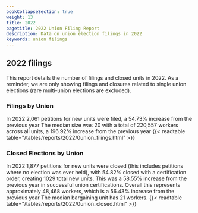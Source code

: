 ```yaml
---
bookCollapseSection: true
weight: 13
title: 2022
pagetitle: 2022 Union Filing Report
description: Data on union election filings in 2022
keywords: union filings
---
```


## 2022 filings

This report details the number of filings and closed units in 2022. As a reminder, we are only showing filings and closures related to single union elections (rare multi-union elections are excluded).

### Filings by Union
In 2022 2,061 petitions for new units were filed, a 54.73% increase from the previous year The median size was 20 with a total of 220,557 workers across all units, a 196.92% increase from the previous year
{{< readtable table="/tables/reports/2022/0union_filings.html" >}}

### Closed Elections by Union
In 2022 1,877 petitions for new units were closed (this includes petitions where no election was ever held), with 54.82% closed with a certification order, creating 1029 total new units. This was a 58.55% increase from the previous year in successful union certifications. Overall this represents approximately 48,468 workers, which is a 56.43% increase from the previous year The median bargaining unit has 21 workers.
{{< readtable table="/tables/reports/2022/0union_closed.html" >}}
